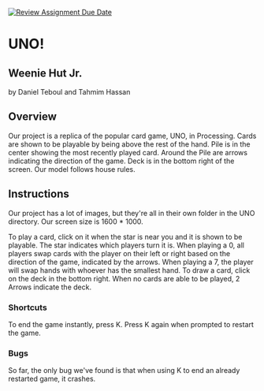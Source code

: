 [![Review Assignment Due Date](https://classroom.github.com/assets/deadline-readme-button-24ddc0f5d75046c5622901739e7c5dd533143b0c8e959d652212380cedb1ea36.svg)](https://classroom.github.com/a/syDSSnTt)
# UNO!
## Weenie Hut Jr. 
by Daniel Teboul and Tahmim Hassan
## Overview
Our project is a replica of the popular card game, UNO, in Processing.
Cards are shown to be playable by being above the rest of the hand.
Pile is in the center showing the most recently played card.
Around the Pile are arrows indicating the direction of the game.
Deck is in the bottom right of the screen.
Our model follows house rules.

## Instructions
Our project has a lot of images, but they're all in their own folder in the UNO directory. Our screen size is 1600 * 1000.
 
To play a card, click on it when the star is near you and it is shown to be playable. The star indicates which players turn it is.
When playing a 0, all players swap cards with the player on their left or right based on the direction of the game, indicated by the arrows.
When playing a 7, the player will swap hands with whoever has the smallest hand. 
To draw a card, click on the deck in the bottom right. When no cards are able to be played, 2 Arrows indicate the deck.

### Shortcuts
To end the game instantly, press K. Press K again when prompted to restart the game. 

### Bugs
So far, the only bug we've found is that when using K to end an already restarted game, it crashes. 

